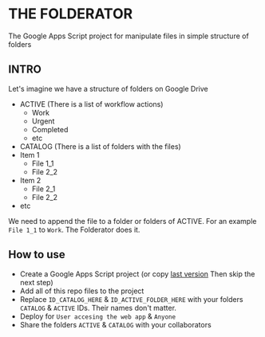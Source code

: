 # THE FOLDERATOR
The Google Apps Script project for manipulate files in simple structure of folders

## INTRO
Let's imagine we have a structure of folders on Google Drive

 - ACTIVE (There is a list of workflow actions)
   - Work
   - Urgent
   - Completed
   - etc
 - CATALOG (There is a list of folders with the files)
  - Item 1
    - File 1_1
    - File 2_2
  - Item 2
    - File 2_1
    - File 2_2
  - etc

We need to append the file to a folder or folders of ACTIVE. For an example `File 1_1` to `Work`. The Folderator does it.

## How to use
 - Create a Google Apps Script project (or copy [last version](https://script.google.com/d/1F30LNOzB86pJwWXbxNmS1DHYsOo6D6gN4ijBHo8M_MppBmq5YdyV9R-n/edit?usp=sharing) Then skip the next step)
 - Add all of this repo files to the project
 - Replace `ID_CATALOG_HERE` & `ID_ACTIVE_FOLDER_HERE` with your folders  `CATALOG` & `ACTIVE` IDs. Their names don't matter.
 - Deploy for `User accesing the web app` & `Anyone`
 - Share the folders `ACTIVE` & `CATALOG` with your collaborators


